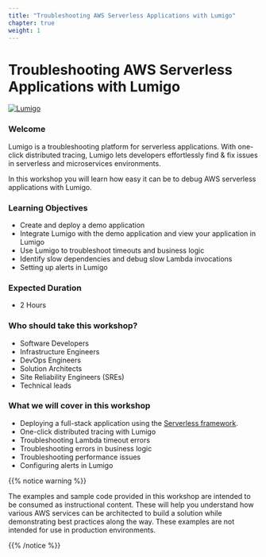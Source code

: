 ```yaml
---
title: "Troubleshooting AWS Serverless Applications with Lumigo"
chapter: true
weight: 1
---
```


# Troubleshooting AWS Serverless Applications with Lumigo
[![Lumigo](images/lumigo.png)](https://lumigo.io/)

### Welcome

Lumigo is a troubleshooting platform for serverless applications. With one-click distributed tracing, Lumigo lets developers effortlessly find & fix issues in serverless and microservices environments.

In this workshop you will learn how easy it can be to debug AWS serverless applications with Lumigo.


### Learning Objectives

- Create and deploy a demo application
- Integrate Lumigo with the demo application and view your application in Lumigo
- Use Lumigo to troubleshoot timeouts and business logic
- Identify slow dependencies and debug slow Lambda invocations
- Setting up alerts in Lumigo

### Expected Duration
- 2 Hours

### Who should take this workshop?

- Software Developers
- Infrastructure Engineers
- DevOps Engineers
- Solution Architects
- Site Reliability Engineers (SREs)
- Technical leads

### What we will cover in this workshop

- Deploying a full-stack application using the [Serverless framework](https://www.serverless.com/open-source/).
- One-click distributed tracing with Lumigo
- Troubleshooting Lambda timeout errors
- Troubleshooting errors in business logic
- Troubleshooting performance issues
- Configuring alerts in Lumigo

{{% notice warning %}}
<p style='text-align: left;'>
The examples and sample code provided in this workshop are intended to be consumed as instructional content. These will help you understand how various AWS services can be architected to build a solution while demonstrating best practices along the way. These examples are not intended for use in production environments.
</p>
{{% /notice %}}